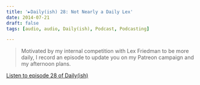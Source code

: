 ```yaml
---
title: '►Daily(ish) 28: Not Nearly a Daily Lex'
date: 2014-07-21
draft: false
tags: [audio, audio, Daily(ish), Podcast, Podcasting]

---
```


> Motivated by my internal competition with Lex Friedman to be more daily, I record an episode to update you on my Patreon campaign and my afternoon plans.

[Listen to episode 28 of Daily(ish)](http://goodstuff.fm/dailyish/28)